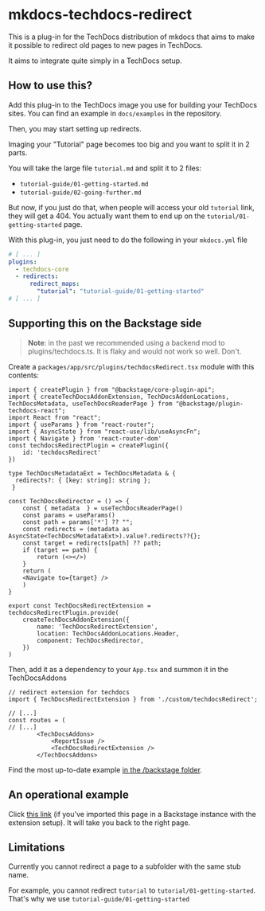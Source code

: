 # mkdocs-techdocs-redirect

This is a plug-in for the TechDocs distribution of mkdocs that aims to make it possible to redirect old pages to new pages in TechDocs.

It aims to integrate quite simply in a TechDocs setup.


## How to use this?

Add this plug-in to the TechDocs image you use for building your TechDocs sites. You can find an example in `docs/examples` in the repository.

Then, you may start setting up redirects.

Imaging your "Tutorial" page becomes too big and you want to split it in 2 parts.

You will take the large file `tutorial.md` and split it to 2 files:

- `tutorial-guide/01-getting-started.md`
- `tutorial-guide/02-going-further.md`

But now, if you just do that, when people will access your old `tutorial` link, they will get a 404. You actually want them to end up on
the `tutorial/01-getting-started` page.

With this plug-in, you just need to do the following in your `mkdocs.yml` file

```yaml
# [ ... ]
plugins:
  - techdocs-core
  - redirects:
      redirect_maps:
        "tutorial": "tutorial-guide/01-getting-started"
# [ ... ]
```

## Supporting this on the Backstage side

> **Note**: in the past we recommended using a backend mod to plugins/techdocs.ts. It is flaky and would not work so well. Don't.

Create a `packages/app/src/plugins/techdocsRedirect.tsx` module with this contents:

```tsx
import { createPlugin } from "@backstage/core-plugin-api";
import { createTechDocsAddonExtension, TechDocsAddonLocations, TechDocsMetadata, useTechDocsReaderPage } from "@backstage/plugin-techdocs-react";
import React from "react";
import { useParams } from "react-router";
import { AsyncState } from "react-use/lib/useAsyncFn";
import { Navigate } from 'react-router-dom'
const techdocsRedirectPlugin = createPlugin({
    id: 'techdocsRedirect'
})

type TechDocsMetadataExt = TechDocsMetadata & {
  redirects?: { [key: string]: string };
 }

const TechDocsRedirector = () => {
    const { metadata  } = useTechDocsReaderPage() 
    const params = useParams()
    const path = params['*'] ?? "";
    const redirects = (metadata as AsyncState<TechDocsMetadataExt>).value?.redirects??{};
    const target = redirects[path] ?? path;
    if (target == path) {
        return (<></>)
    }
    return (
    <Navigate to={target} />
    )
}

export const TechDocsRedirectExtension = techdocsRedirectPlugin.provide(
    createTechDocsAddonExtension({
        name: 'TechDocsRedirectExtension',
        location: TechDocsAddonLocations.Header,
        component: TechDocsRedirector,
    })
)
```

Then, add it as a dependency to your `App.tsx` and summon it in the TechDocsAddons

```tsx
// redirect extension for techdocs
import { TechDocsRedirectExtension } from './custom/techdocsRedirect';

// [...]
const routes = ( 
// [...]
        <TechDocsAddons>
            <ReportIssue />
            <TechDocsRedirectExtension />
        </TechDocsAddons>
```

Find the most up-to-date example [in the /backstage folder](/backstage/packages_app_src_plugins/techdocsRedirect.tsx).

## An operational example

Click [this link](redirection_example) (if you've imported this page in a Backstage instance with the extension setup). It will take you back to the right page.

## Limitations

Currently you cannot redirect a page to a subfolder with the same stub name.

For example, you cannot redirect `tutorial` to `tutorial/01-getting-started`. That's why we use `tutorial-guide/01-getting-started`
